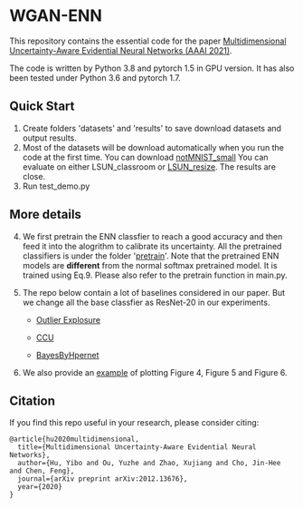# WGAN-ENN

This repository contains the essential code for the paper [Multidimensional Uncertainty-Aware Evidential Neural Networks (AAAI 2021)](https://arxiv.org/abs/2012.13676).

The code is written by Python 3.8 and pytorch 1.5 in GPU version. It has also been tested under Python 3.6 and pytorch 1.7.

## Quick Start

1. Create folders 'datasets' and 'results' to save download datasets and output results.
2. Most of the datasets will be download automatically when you run the code at the first time. 
   You can download [notMNIST_small](http://yaroslavvb.com/upload/notMNIST/)
   You can evaluate on either LSUN_classroom or [LSUN_resize](https://www.dropbox.com/s/moqh2wh8696c3yl/LSUN_resize.tar.gz?file_subpath=%2FLSUN_resize). The results are close.
3. Run test_demo.py

## More details
4. We first pretrain the ENN classfier to reach a good accuracy and then feed it into the alogrithm to calibrate its uncertainty.
   All the pretrained classifiers is under the folder '[pretrain](https://github.com/snowood1/wenn/tree/main/pretrain)'. 
   Note that the pretrained ENN models are **different** from the normal softmax pretrained model.
   It is trained using Eq.9.  Please also refer to the pretrain function in main.py.
   
  
5. The repo below contain a lot of baselines considered in our paper. But we change all the base classfier as ResNet-20 in our experiments.

   * [Outlier Explosure](https://github.com/hendrycks/outlier-exposure)
 
   * [CCU](https://github.com/AlexMeinke/certified-certain-uncertainty) 
 
   * [BayesByHpernet](https://github.com/pawni/BayesByHypernet)
 
6. We also provide an [example](https://github.com/snowood1/wenn/blob/main/demo_saved_results.ipynb) of plotting Figure 4, Figure 5 and Figure 6.





## Citation

If you find this repo useful in your research, please consider citing:

    @article{hu2020multidimensional,
      title={Multidimensional Uncertainty-Aware Evidential Neural Networks},
      author={Hu, Yibo and Ou, Yuzhe and Zhao, Xujiang and Cho, Jin-Hee and Chen, Feng},
      journal={arXiv preprint arXiv:2012.13676},
      year={2020}
    }
